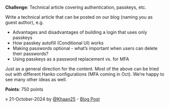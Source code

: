 **Challenge**: Technical article covering authentication, passkeys, etc.

Write a technical article that can be posted on our blog (naming you as guest author), e.g.
- Advantages and disadvantages of building a login that uses only passkeys
- How passkey autofill (Conditional UI) works
- Making passwords optional - what’s important when users can delete their passwords?
- Using passkeys as a password replacement vs. for MFA

Just as a general direction for the content. Most of the above can be tried out with different Hanko configurations (MFA coming in Oct). We’re happy to see many other ideas as well.

**Points**: 750 points

» 21-October-2024 by [@Khaan25](https://github.com/Khaan25) - [Blog Post](https://medium.com/@ziaurzai/advantages-and-disadvantages-of-passkey-only-login-systems-33ae7f8dad81)
